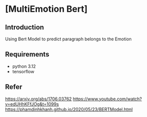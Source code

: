 # [MultiEmotion Bert]
## Introduction
Using Bert Model to predict paragraph belongs to the Emotion

## Requirements 
- python 3.12
- tensorflow
## Refer
https://arxiv.org/abs/1706.03762
https://www.youtube.com/watch?v=edUHhKFfJOg&t=1099s
https://phamdinhkhanh.github.io/2020/05/23/BERTModel.html

